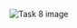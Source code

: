 ![Task 8 image](https://github.com/slambeca/SoftUni-HTML-CSS-May-2024/assets/95913250/54c953b3-09fb-410a-b69e-030e68d2a309)
